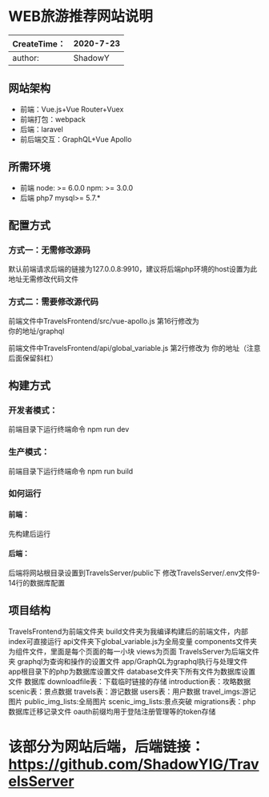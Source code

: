 
# WEB旅游推荐网站说明


| CreateTime： | 2020-7-23 |
| ------------ | --------- |
| author:      | ShadowY   |

## 网站架构

* 前端：Vue.js+Vue Router+Vuex
* 前端打包：webpack
* 后端：laravel
* 前后端交互：GraphQL+Vue Apollo

## 所需环境

* 前端
    node: >= 6.0.0
    npm: >= 3.0.0
* 后端
    php7
    mysql>= 5.7.*

## 配置方式

### 方式一：无需修改源码

默认前端请求后端的链接为127.0.0.8:9910，建议将后端php环境的host设置为此地址无需修改代码文件

### 方式二：需要修改源代码

前端文件中TravelsFrontend/src/vue-apollo.js 第16行修改为   
你的地址/graphql

前端文件中TravelsFrontend/api/global_variable.js 第2行修改为
你的地址（注意后面保留斜杠）

## 构建方式

### 开发者模式：

前端目录下运行终端命令
npm run dev

### 生产模式：

前端目录下运行终端命令
npm run build

### 如何运行

#### 前端：

先构建后运行

#### 后端：

后端将网站根目录设置到TravelsServer/public下
修改TravelsServer/.env文件9-14行的数据库配置

## 项目结构

TravelsFrontend为前端文件夹
		 build文件夹为我编译构建后的前端文件，内部index可直接运行
		 api文件夹下global_variable.js为全局变量
		 components文件夹为组件文件，里面是每个页面的每一小块
		 views为页面
TravelsServer为后端文件夹
		 graphql为查询和操作的设置文件
		 app/GraphQL为graphql执行与处理文件
		 app根目录下的php为数据库设置文件
		 database文件夹下所有文件为数据库设置文件
数据库
		 downloadfile表：下载临时链接的存储
		 introduction表：攻略数据
		 scenic表：景点数据
		 travels表：游记数据
		 users表：用户数据
		 travel_imgs:游记图片
		 public_img_lists:全局图片
		 scenic_img_lists:景点突破
		 migrations表：php数据库迁移记录文件
		 oauth前缀均用于登陆注册管理等的token存储
# 该部分为网站后端，后端链接：https://github.com/ShadowYIG/TravelsServer
